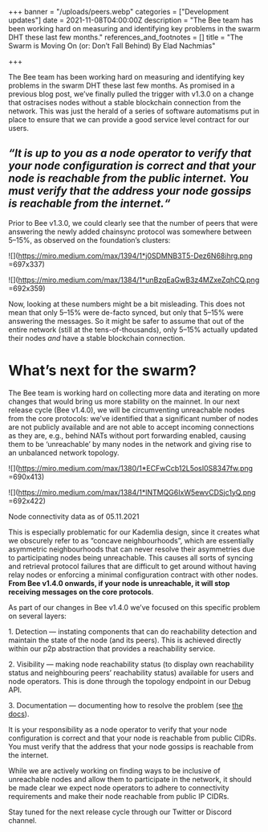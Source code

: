 +++
banner = "/uploads/peers.webp"
categories = ["Development updates"]
date = 2021-11-08T04:00:00Z
description = "The Bee team has been working hard on measuring and identifying key problems in the swarm DHT these last few months."
references_and_footnotes = []
title = "The Swarm is Moving On (or: Don’t Fall Behind) By Elad Nachmias"

+++

The Bee team has been working hard on measuring and identifying key problems in the swarm DHT these last few months. As promised in a previous blog post, we’ve finally pulled the trigger with v1.3.0 on a change that ostracises nodes without a stable blockchain connection from the network. This was just the herald of a series of software automatisms put in place to ensure that we can provide a good service level contract for our users.

## _“It is up to you as a node operator to verify that your node configuration is correct and that your node is reachable from the public internet. You must verify that the address your node gossips is reachable from the internet.“_

Prior to Bee v1.3.0, we could clearly see that the number of peers that were answering the newly added chainsync protocol was somewhere between 5–15%, as observed on the foundation’s clusters:

![](https://miro.medium.com/max/1394/1*j0SDMNB3T5-Dez6N68ihrg.png =697x337)

![](https://miro.medium.com/max/1384/1*unBzqEaGwB3z4MZxeZqhCQ.png =692x359)

Now, looking at these numbers might be a bit misleading. This does not mean that only 5–15% were de-facto synced, but only that 5–15% were answering the messages. So it might be safer to assume that out of the entire network (still at the tens-of-thousands), only 5–15% actually updated their nodes _and_ have a stable blockchain connection.

# What’s next for the swarm?

The Bee team is working hard on collecting more data and iterating on more changes that would bring us more stability on the mainnet. In our next release cycle (Bee v1.4.0), we will be circumventing unreachable nodes from the core protocols: we’ve identified that a significant number of nodes are not publicly available and are not able to accept incoming connections as they are, e.g., behind NATs without port forwarding enabled, causing them to be ‘unreachable’ by many nodes in the network and giving rise to an unbalanced network topology.

![](https://miro.medium.com/max/1380/1*ECFwCcb12L5osI0S8347fw.png =690x413)

![](https://miro.medium.com/max/1384/1*lNTMQG6IxW5ewvCDSjc1yQ.png =692x422)

Node connectivity data as of 05.11.2021

This is especially problematic for our Kademlia design, since it creates what we obscurely refer to as “concave neighbourhoods”, which are essentially asymmetric neighbourhoods that can never resolve their asymmetries due to participating nodes being unreachable. This causes all sorts of syncing and retrieval protocol failures that are difficult to get around without having relay nodes or enforcing a minimal configuration contract with other nodes. **From Bee v1.4.0 onwards, if your node is unreachable, it will stop receiving messages on the core protocols**.

As part of our changes in Bee v1.4.0 we’ve focused on this specific problem on several layers:

1\. Detection — instating components that can do reachability detection and maintain the state of the node (and its peers). This is achieved directly within our p2p abstraction that provides a reachability service.

2\. Visibility — making node reachability status (to display own reachability status and neighbouring peers’ reachability status) available for users and node operators. This is done through the topology endpoint in our Debug API.

3\. Documentation — documenting how to resolve the problem (see [the docs](https://docs.ethswarm.org/docs/installation/connectivity)).

It is your responsibility as a node operator to verify that your node configuration is correct and that your node is reachable from public CIDRs. You must verify that the address that your node gossips is reachable from the internet.

While we are actively working on finding ways to be inclusive of unreachable nodes and allow them to participate in the network, it should be made clear we expect node operators to adhere to connectivity requirements and make their node reachable from public IP CIDRs.

Stay tuned for the next release cycle through our Twitter or Discord channel.

#
